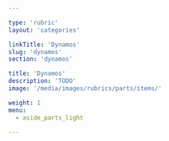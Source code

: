 ```yaml
---

type: 'rubric'
layout: 'categories'

linkTitle: 'Dynamos'
slug: 'dynamos'
section: 'dynamos'

title: 'Dynamos'
description: 'TODO'
image: '/media/images/rubrics/parts/items/'

weight: 1
menu:
  - aside_parts_light  

---
```

